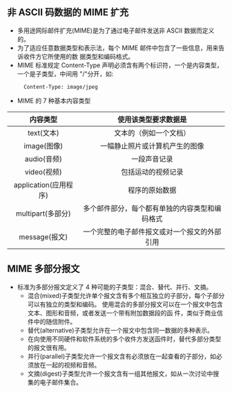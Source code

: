 

## 非 ASCII 码数据的 MIME 扩充
- 多用途网际邮件扩充(MIME)是为了通过电子邮件发送非 ASCII 数据而定义的。
- 为了适应任意数据类型和表示法，每个 MIME 邮件中包含了一些信息，用来告诉收件方它所使用的数
  据类型和编码格式。
- MIME 标准规定 Content-Type 声明必须含有两个标识符，一个是内容类型，一个是子类型，中间用
  "/"分开，如:
  ```shell
    Content-Type: image/jpeg
  ```
- MIME 的 7 种基本内容类型

|   内容类型             |  使用该类型要求数据是                           |
|:----------------------:|:-----------------------------------------------:|
|    text(文本)          |      文本的（例如一个文档）                     |
|    image(图像)         |      一幅静止照片或计算机产生的图像             |
|    audio(音频)         |      一段声音记录                               |
|    video(视频)         |      包括运动的视频记录                         |
|    application(应用程序)|   程序的原始数据                               |
|    multipart(多部分)    |  多个邮件部分，每个都有单独的内容类型和编码格式|
|    message(报文)        |  一个完整的电子邮件报文或对一个报文的外部引用  |

## MIME 多部分报文
- 标准为多部分报文定义了 4 种可能的子类型：混合、替代、并行、文摘。
    + 混合(mixed)子类型允许单个报文含有多个相互独立的子部分，每个子部分可以有独立的类型和编码。
      使用混合的多部分报文可以在一个报文中包含文本、图形和音频，或者发送一个带有附加数据段的函
      件，类似于商业信件中的随信附件。
    + 替代(alternative)子类型允许在一个报文中包含同一数据的多种表示。
    + 在向使用不同硬件和软件系统的多个收件方发送函件时，替代多部分类型的报文很有用。
    + 并行(parallel)子类型允许一个报文含有必须放在一起查看的子部分，如必须放在一起的视频和音频。
    + 文摘(digest)子类型允许一个报文含有一组其他报文，如从一次讨论中搜集的电子邮件集合。